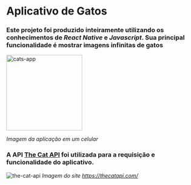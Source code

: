 # Aplicativo de Gatos

### Este projeto foi produzido inteiramente utilizando os conhecimentos de *React Native* e *Javascript*. Sua principal funcionalidade é mostrar imagens infinitas de gatos
<img src="https://user-images.githubusercontent.com/79621661/140532594-03ba19b2-8444-49a1-bd20-c0362177b5cc.png" alt="cats-app" width="200"/>

*Imagem da aplicação em um celular*

### A API [The Cat API](https://thecatapi.com/) foi utilizada para a requisição e funcionalidade do aplicativo.
![the-cat-api](https://user-images.githubusercontent.com/79621661/140532354-f0251bba-c410-4e00-8c65-f803b14a234f.png)
*Imagem do site https://thecatapi.com/*
